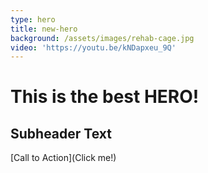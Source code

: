 ```yaml
---
type: hero
title: new-hero
background: /assets/images/rehab-cage.jpg
video: 'https://youtu.be/kNDapxeu_9Q'
---
```

# This is the best HERO!

## Subheader Text

[Call to Action](Click me!)
